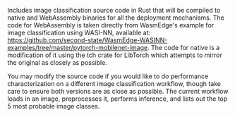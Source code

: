 Includes image classification source code in Rust that will be compiled to native and WebAssembly binaries
for all the deployment mechanisms. The code for WebAssembly is taken directly from
WasmEdge's example for image classification using WASI-NN, available at: 
https://github.com/second-state/WasmEdge-WASINN-examples/tree/master/pytorch-mobilenet-image. The code
for native is a modification of it using the tch crate for LibTorch which attempts to mirror the original
as closely as possible.

You may modify the source code if you would like to do performance characterization on a different image
classification workflow, though take care to ensure both versions are as close as possible. The current
workflow loads in an image, preprocesses it, performs inference, and lists out the top 5 most probable
image classes.